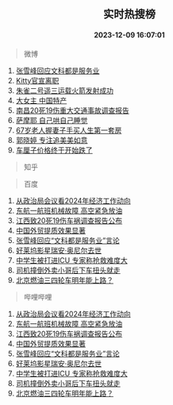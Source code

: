 <div align="center"><h2>实时热搜榜</h2><h4>2023-12-09 16:07:01</h4></div>

> 微博  

1. [张雪峰回应文科都是服务业](https://s.weibo.com/weibo?q=%23%E5%BC%A0%E9%9B%AA%E5%B3%B0%E5%9B%9E%E5%BA%94%E6%96%87%E7%A7%91%E9%83%BD%E6%98%AF%E6%9C%8D%E5%8A%A1%E4%B8%9A%23&t=31&band_rank=1&Refer=top)<br />
2. [Kitty官宣离职](https://s.weibo.com/weibo?q=%23Kitty%E5%AE%98%E5%AE%A3%E7%A6%BB%E8%81%8C%23&t=31&band_rank=2&Refer=top)<br />
3. [朱雀二号遥三运载火箭发射成功](https://s.weibo.com/weibo?q=%23%E6%9C%B1%E9%9B%80%E4%BA%8C%E5%8F%B7%E9%81%A5%E4%B8%89%E8%BF%90%E8%BD%BD%E7%81%AB%E7%AE%AD%E5%8F%91%E5%B0%84%E6%88%90%E5%8A%9F%23&t=31&band_rank=3&Refer=top)<br />
4. [大女主 中国特产](https://s.weibo.com/weibo?q=%E5%A4%A7%E5%A5%B3%E4%B8%BB%20%E4%B8%AD%E5%9B%BD%E7%89%B9%E4%BA%A7&t=31&band_rank=4&Refer=top)<br />
5. [南昌20死19伤重大交通事故调查报告](https://s.weibo.com/weibo?q=%23%E5%8D%97%E6%98%8C20%E6%AD%BB19%E4%BC%A4%E9%87%8D%E5%A4%A7%E4%BA%A4%E9%80%9A%E4%BA%8B%E6%95%85%E8%B0%83%E6%9F%A5%E6%8A%A5%E5%91%8A%23&t=31&band_rank=5&Refer=top)<br />
6. [萨摩耶 自己哄自己睡觉](https://s.weibo.com/weibo?q=%E8%90%A8%E6%91%A9%E8%80%B6%20%E8%87%AA%E5%B7%B1%E5%93%84%E8%87%AA%E5%B7%B1%E7%9D%A1%E8%A7%89&t=31&band_rank=6&Refer=top)<br />
7. [67岁老人握妻子手买人生第一套房](https://s.weibo.com/weibo?q=%2367%E5%B2%81%E8%80%81%E4%BA%BA%E6%8F%A1%E5%A6%BB%E5%AD%90%E6%89%8B%E4%B9%B0%E4%BA%BA%E7%94%9F%E7%AC%AC%E4%B8%80%E5%A5%97%E6%88%BF%23&t=31&band_rank=7&Refer=top)<br />
8. [郭晓婷 专注追美美如意](https://s.weibo.com/weibo?q=%E9%83%AD%E6%99%93%E5%A9%B7%20%E4%B8%93%E6%B3%A8%E8%BF%BD%E7%BE%8E%E7%BE%8E%E5%A6%82%E6%84%8F&t=31&band_rank=8&Refer=top)<br />
9. [车厘子价格终于开始跌了](https://s.weibo.com/weibo?q=%23%E8%BD%A6%E5%8E%98%E5%AD%90%E4%BB%B7%E6%A0%BC%E7%BB%88%E4%BA%8E%E5%BC%80%E5%A7%8B%E8%B7%8C%E4%BA%86%23&t=31&band_rank=9&Refer=top)<br />

> 知乎  


> 百度  

1. [从政治局会议看2024年经济工作动向](https://www.baidu.com/s?wd=%E4%BB%8E%E6%94%BF%E6%B2%BB%E5%B1%80%E4%BC%9A%E8%AE%AE%E7%9C%8B2024%E5%B9%B4%E7%BB%8F%E6%B5%8E%E5%B7%A5%E4%BD%9C%E5%8A%A8%E5%90%91&sa=fyb_news&rsv_dl=fyb_news)<br />
2. [东航一航班机械故障 高空紧急放油](https://www.baidu.com/s?wd=%E4%B8%9C%E8%88%AA%E4%B8%80%E8%88%AA%E7%8F%AD%E6%9C%BA%E6%A2%B0%E6%95%85%E9%9A%9C+%E9%AB%98%E7%A9%BA%E7%B4%A7%E6%80%A5%E6%94%BE%E6%B2%B9&sa=fyb_news&rsv_dl=fyb_news)<br />
3. [江西致20死19伤车祸调查报告公布](https://www.baidu.com/s?wd=%E6%B1%9F%E8%A5%BF%E8%87%B420%E6%AD%BB19%E4%BC%A4%E8%BD%A6%E7%A5%B8%E8%B0%83%E6%9F%A5%E6%8A%A5%E5%91%8A%E5%85%AC%E5%B8%83&sa=fyb_news&rsv_dl=fyb_news)<br />
4. [中国外贸提质效果显著](https://www.baidu.com/s?wd=%E4%B8%AD%E5%9B%BD%E5%A4%96%E8%B4%B8%E6%8F%90%E8%B4%A8%E6%95%88%E6%9E%9C%E6%98%BE%E8%91%97&sa=fyb_news&rsv_dl=fyb_news)<br />
5. [张雪峰回应“文科都是服务业”言论](https://www.baidu.com/s?wd=%E5%BC%A0%E9%9B%AA%E5%B3%B0%E5%9B%9E%E5%BA%94%E2%80%9C%E6%96%87%E7%A7%91%E9%83%BD%E6%98%AF%E6%9C%8D%E5%8A%A1%E4%B8%9A%E2%80%9D%E8%A8%80%E8%AE%BA&sa=fyb_news&rsv_dl=fyb_news)<br />
6. [好莱坞影星瑞安·奥尼尔去世](https://www.baidu.com/s?wd=%E5%A5%BD%E8%8E%B1%E5%9D%9E%E5%BD%B1%E6%98%9F%E7%91%9E%E5%AE%89%C2%B7%E5%A5%A5%E5%B0%BC%E5%B0%94%E5%8E%BB%E4%B8%96&sa=fyb_news&rsv_dl=fyb_news)<br />
7. [中学生被打进ICU 专家称抢救难度大](https://www.baidu.com/s?wd=%E4%B8%AD%E5%AD%A6%E7%94%9F%E8%A2%AB%E6%89%93%E8%BF%9BICU+%E4%B8%93%E5%AE%B6%E7%A7%B0%E6%8A%A2%E6%95%91%E9%9A%BE%E5%BA%A6%E5%A4%A7&sa=fyb_news&rsv_dl=fyb_news)<br />
8. [司机撞倒外卖小哥后下车扭头就走](https://www.baidu.com/s?wd=%E5%8F%B8%E6%9C%BA%E6%92%9E%E5%80%92%E5%A4%96%E5%8D%96%E5%B0%8F%E5%93%A5%E5%90%8E%E4%B8%8B%E8%BD%A6%E6%89%AD%E5%A4%B4%E5%B0%B1%E8%B5%B0&sa=fyb_news&rsv_dl=fyb_news)<br />
9. [北京燃油三四轮车明年能上路？](https://www.baidu.com/s?wd=%E5%8C%97%E4%BA%AC%E7%87%83%E6%B2%B9%E4%B8%89%E5%9B%9B%E8%BD%AE%E8%BD%A6%E6%98%8E%E5%B9%B4%E8%83%BD%E4%B8%8A%E8%B7%AF%EF%BC%9F&sa=fyb_news&rsv_dl=fyb_news)<br />

> 哔哩哔哩  

1. [从政治局会议看2024年经济工作动向](https://www.baidu.com/s?wd=%E4%BB%8E%E6%94%BF%E6%B2%BB%E5%B1%80%E4%BC%9A%E8%AE%AE%E7%9C%8B2024%E5%B9%B4%E7%BB%8F%E6%B5%8E%E5%B7%A5%E4%BD%9C%E5%8A%A8%E5%90%91&sa=fyb_news&rsv_dl=fyb_news)<br />
2. [东航一航班机械故障 高空紧急放油](https://www.baidu.com/s?wd=%E4%B8%9C%E8%88%AA%E4%B8%80%E8%88%AA%E7%8F%AD%E6%9C%BA%E6%A2%B0%E6%95%85%E9%9A%9C+%E9%AB%98%E7%A9%BA%E7%B4%A7%E6%80%A5%E6%94%BE%E6%B2%B9&sa=fyb_news&rsv_dl=fyb_news)<br />
3. [江西致20死19伤车祸调查报告公布](https://www.baidu.com/s?wd=%E6%B1%9F%E8%A5%BF%E8%87%B420%E6%AD%BB19%E4%BC%A4%E8%BD%A6%E7%A5%B8%E8%B0%83%E6%9F%A5%E6%8A%A5%E5%91%8A%E5%85%AC%E5%B8%83&sa=fyb_news&rsv_dl=fyb_news)<br />
4. [中国外贸提质效果显著](https://www.baidu.com/s?wd=%E4%B8%AD%E5%9B%BD%E5%A4%96%E8%B4%B8%E6%8F%90%E8%B4%A8%E6%95%88%E6%9E%9C%E6%98%BE%E8%91%97&sa=fyb_news&rsv_dl=fyb_news)<br />
5. [张雪峰回应“文科都是服务业”言论](https://www.baidu.com/s?wd=%E5%BC%A0%E9%9B%AA%E5%B3%B0%E5%9B%9E%E5%BA%94%E2%80%9C%E6%96%87%E7%A7%91%E9%83%BD%E6%98%AF%E6%9C%8D%E5%8A%A1%E4%B8%9A%E2%80%9D%E8%A8%80%E8%AE%BA&sa=fyb_news&rsv_dl=fyb_news)<br />
6. [好莱坞影星瑞安·奥尼尔去世](https://www.baidu.com/s?wd=%E5%A5%BD%E8%8E%B1%E5%9D%9E%E5%BD%B1%E6%98%9F%E7%91%9E%E5%AE%89%C2%B7%E5%A5%A5%E5%B0%BC%E5%B0%94%E5%8E%BB%E4%B8%96&sa=fyb_news&rsv_dl=fyb_news)<br />
7. [中学生被打进ICU 专家称抢救难度大](https://www.baidu.com/s?wd=%E4%B8%AD%E5%AD%A6%E7%94%9F%E8%A2%AB%E6%89%93%E8%BF%9BICU+%E4%B8%93%E5%AE%B6%E7%A7%B0%E6%8A%A2%E6%95%91%E9%9A%BE%E5%BA%A6%E5%A4%A7&sa=fyb_news&rsv_dl=fyb_news)<br />
8. [司机撞倒外卖小哥后下车扭头就走](https://www.baidu.com/s?wd=%E5%8F%B8%E6%9C%BA%E6%92%9E%E5%80%92%E5%A4%96%E5%8D%96%E5%B0%8F%E5%93%A5%E5%90%8E%E4%B8%8B%E8%BD%A6%E6%89%AD%E5%A4%B4%E5%B0%B1%E8%B5%B0&sa=fyb_news&rsv_dl=fyb_news)<br />
9. [北京燃油三四轮车明年能上路？](https://www.baidu.com/s?wd=%E5%8C%97%E4%BA%AC%E7%87%83%E6%B2%B9%E4%B8%89%E5%9B%9B%E8%BD%AE%E8%BD%A6%E6%98%8E%E5%B9%B4%E8%83%BD%E4%B8%8A%E8%B7%AF%EF%BC%9F&sa=fyb_news&rsv_dl=fyb_news)<br />
